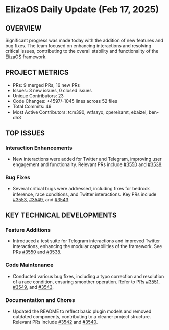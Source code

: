 # ElizaOS Daily Update (Feb 17, 2025)

## OVERVIEW 
Significant progress was made today with the addition of new features and bug fixes. The team focused on enhancing interactions and resolving critical issues, contributing to the overall stability and functionality of the ElizaOS framework.

## PROJECT METRICS
- PRs: 9 merged PRs, 16 new PRs
- Issues: 3 new issues, 0 closed issues
- Unique Contributors: 23
- Code Changes: +4597/-1045 lines across 52 files
- Total Commits: 49
- Most Active Contributors: tcm390, wtfsayo, cpereiramt, ebaizel, ben-dh3

## TOP ISSUES
### Interaction Enhancements
- New interactions were added for Twitter and Telegram, improving user engagement and functionality. Relevant PRs include [#3550](https://github.com/elizaos/eliza/pull/3550) and [#3538](https://github.com/elizaos/eliza/pull/3538).

### Bug Fixes
- Several critical bugs were addressed, including fixes for bedrock inference, race conditions, and Twitter interactions. Key PRs include [#3553](https://github.com/elizaos/eliza/pull/3553), [#3549](https://github.com/elizaos/eliza/pull/3549), and [#3543](https://github.com/elizaos/eliza/pull/3543).

## KEY TECHNICAL DEVELOPMENTS
### Feature Additions
- Introduced a test suite for Telegram interactions and improved Twitter interactions, enhancing the modular capabilities of the framework. See PRs [#3550](https://github.com/elizaos/eliza/pull/3550) and [#3538](https://github.com/elizaos/eliza/pull/3538).

### Code Maintenance
- Conducted various bug fixes, including a typo correction and resolution of a race condition, ensuring smoother operation. Refer to PRs [#3551](https://github.com/elizaos/eliza/pull/3551), [#3549](https://github.com/elizaos/eliza/pull/3549), and [#3543](https://github.com/elizaos/eliza/pull/3543).

### Documentation and Chores
- Updated the README to reflect basic plugin models and removed outdated components, contributing to a cleaner project structure. Relevant PRs include [#3542](https://github.com/elizaos/eliza/pull/3542) and [#3540](https://github.com/elizaos/eliza/pull/3540).